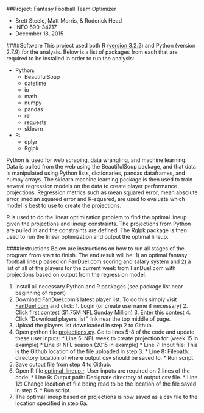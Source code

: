 ##Project: Fantasy Football Team Optimizer
- Brett Steele, Matt Morris, & Roderick Head
- INFO 590-34717
- December 18, 2015

####Software
This project used both R ([version 3.2.2]()) and Python (version 2.7.9) for the analysis.  Below is a list of packages from each that are required to be installed in order to run the analysis:
- Python:
  - BeautifulSoup
  - datetime
  - io
  - math
  - numpy
  - pandas
  - re
  - requests
  - sklearn
- R:
  - dplyr
  - Rglpk

Python is used for web scraping, data wrangling, and machine learning.  Data is pulled from the web using the BeautifulSoup package, and that data is manipulated using Python lists, dictionaries, pandas dataframes, and numpy arrays.  The sklearn machine learning package is then used to train several regression models on the data to create player performance projections.  Regression metrics such as mean squared error, mean absolute error, median squared error and R-squared, are used to evaluate which model is best to use to create the projections.

R is used to do the linear optimization problem to find the optimal lineup given the projections and lineup constraints.  The projections from Python are pulled in and the constraints are defined.  The Rglpk package is then used to run the linear optimization and output the optimal lineup.

####Instructions
Below are instructions on how to run all stages of the program from start to finish.  The end result will be: 1) an optimal fantasy football lineup based on FanDuel.com scoring and salary system and 2) a list of all of the players for the current week from FanDuel.com with projections based on output from the regression model.

  1. Install all necessary Python and R packages (see package list near beginning of report)
  2. Download FanDuel.com’s latest player list.  To do this simply visit [FanDuel.com](https://www.fanduel.com) and click:
    1. Login (or create username if necessary)
    2. Click first contest ($1.75M NFL Sunday Million)
    3. Enter this contest
    4. Click “Download players list” link near the top middle of page.
  3. Upload the players list downloaded in step 2 to Github.
  4. Open python file [projections.py](https://github.com/brttstl/proj-fantasy/blob/master/3.projections/projections.py).  Go to lines 5-8 of the code and update these user inputs:
    * Line 5: NFL week to create projection for (week 15 in example)
    * Line 6: NFL season (2015 in example)
    * Line 7: Input file: This is the Github location of the file uploaded in step 3.
    * Line 8: Filepath: directory location of where output csv should be saved to.
    * Run script.
  5. Save output file from step 4 to Github.
  6. Open R file [optimal_lineup.r](https://github.com/brttstl/proj-fantasy/blob/master/4.lineup_optimization/optimal_lineup.r).  User inputs are required on 2 lines of the code:
    * Line 9: Output path: Designate directory of output csv file.
    * Line 12: Change location of file being read to be the location of the file saved in step 5.
    * Run script.
  7. The optimal lineup based on projections is now saved as a csv file to the location specified in step 6a.
